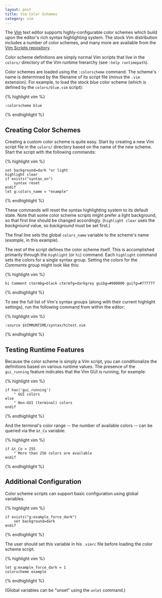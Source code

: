 ```yaml
---
layout: post
title: Vim Color Schemes
category: vim
---
```


The [Vim][vim] text editor supports highly-configurable color schemes which
build upon the editor's rich syntax highlighting system.  The stock Vim
distribution includes a number of color schemes, and many more are available
from the [Vim Scripts repository][scripts].

Color scheme definitions are simply normal Vim scripts that live in the
`colors/` directory of the Vim runtime hierarchy (see `:help runtimepath`).

Color schemes are loaded using the `:colorscheme` command.  The scheme's name
is determined by the filename of its script file (minus the `.vim` extension).
For example, to load the stock *blue* color scheme (which is defined by the
`colors/blue.vim` script):

{% highlight vim %}

    :colorscheme blue

{% endhighlight %}

## Creating Color Schemes

Creating a custom color scheme is quite easy.  Start by creating a new Vim
script file in the `colors/` directory based on the name of the new scheme.
Start the script with the following commands:

{% highlight vim %}

    set background=dark "or light
    highlight clear
    if exists("syntax_on")
        syntax reset
    endif
    let g:colors_name = "example"

{% endhighlight %}

These commands will reset the syntax highlighting system to its default state.
Note that some color scheme scripts might prefer a light background, so that
first line should be changed accordingly.  (`highlight clear` uses the
*background* value, so *background* must be set first.)

The final line sets the global `colors_name` variable to the scheme's name
(*example*, in this example).

The rest of the script defines the color scheme itself.  This is accomplished
primarily through the `highlight` (or `hi`) command.  Each `highlight` command
sets the colors for a single syntax group.  Setting the colors for the
*Comments* group might look like this:

{% highlight vim %}

    hi Comment ctermbg=black ctermfg=darkgrey guibg=#000000 guifg=#777777

{% endhighlight %}

To see the full list of Vim's syntax groups (along with their current
highlight settings), run the following command from within the editor:

{% highlight vim %}

    :source $VIMRUNTIME/syntax/hitest.vim

{% endhighlight %}

## Testing Runtime Features

Because the color scheme is simply a Vim script, you can conditionalize the
definitions based on various runtime values.  The presence of the
`gui_running` feature indicates that the Vim GUI is running, for example:

{% highlight vim %}

    if has('gui_running')
        " GUI colors
    else
        " Non-GUI (terminal) colors
    endif

{% endhighlight %}

And the terminal's color range -- the number of available colors -- can be
queried via the `&t_Co` variable:

{% highlight vim %}

    if &t_Co > 255
        " More than 256 colors are available
    endif

{% endhighlight %}

## Additional Configuration

Color scheme scripts can support basic configuration using global variables.

{% highlight vim %}

    if exists("g:example_force_dark")
        set background=dark
    endif

{% endhighlight %}

The user should set this variable in his `.vimrc` file before loading the
color scheme script.

{% highlight vim %}

    let g:example_force_dark = 1
    colorscheme example

{% endhighlight %}

(Global variables can be "unset" using the `unlet` command.)

[vim]: http://www.vim.org/
[scripts]: http://www.vim.org/scripts/script_search_results.php?keywords=&script_type=color+scheme&order_by=rating&direction=descending&search=search
